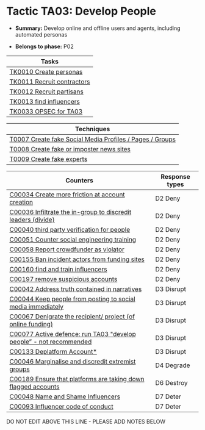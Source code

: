 # Tactic TA03: Develop People

* **Summary:** Develop online and offline users and agents, including automated personas

* **Belongs to phase:** P02



| Tasks |
| ----- |
| [TK0010 Create personas](../tasks/TK0010.md) |
| [TK0011 Recruit contractors](../tasks/TK0011.md) |
| [TK0012 Recruit partisans](../tasks/TK0012.md) |
| [TK0013 find influencers](../tasks/TK0013.md) |
| [TK0033 OPSEC for TA03](../tasks/TK0033.md) |



| Techniques |
| ---------- |
| [T0007 Create fake Social Media Profiles / Pages / Groups](../techniques/T0007.md) |
| [T0008 Create fake or imposter news sites](../techniques/T0008.md) |
| [T0009 Create fake experts](../techniques/T0009.md) |



| Counters | Response types |
| -------- | -------------- |
| [C00034 Create more friction at account creation](../counters/C00034.md) | D2 Deny |
| [C00036 Infiltrate the in-group to discredit leaders (divide)](../counters/C00036.md) | D2 Deny |
| [C00040 third party verification for people](../counters/C00040.md) | D2 Deny |
| [C00051 Counter social engineering training](../counters/C00051.md) | D2 Deny |
| [C00058 Report crowdfunder as violator](../counters/C00058.md) | D2 Deny |
| [C00155 Ban incident actors from funding sites](../counters/C00155.md) | D2 Deny |
| [C00160 find and train influencers](../counters/C00160.md) | D2 Deny |
| [C00197 remove suspicious accounts](../counters/C00197.md) | D2 Deny |
| [C00042 Address truth contained in narratives](../counters/C00042.md) | D3 Disrupt |
| [C00044 Keep people from posting to social media immediately](../counters/C00044.md) | D3 Disrupt |
| [C00067 Denigrate the recipient/ project (of online funding)](../counters/C00067.md) | D3 Disrupt |
| [C00077 Active defence: run TA03 "develop people” - not recommended](../counters/C00077.md) | D3 Disrupt |
| [C00133 Deplatform Account*](../counters/C00133.md) | D3 Disrupt |
| [C00046 Marginalise and discredit extremist groups](../counters/C00046.md) | D4 Degrade |
| [C00189 Ensure that platforms are taking down flagged accounts](../counters/C00189.md) | D6 Destroy |
| [C00048 Name and Shame Influencers](../counters/C00048.md) | D7 Deter |
| [C00093 Influencer code of conduct](../counters/C00093.md) | D7 Deter |


DO NOT EDIT ABOVE THIS LINE - PLEASE ADD NOTES BELOW